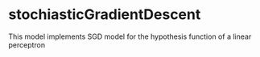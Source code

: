 # stochiasticGradientDescent
This model implements SGD model for the hypothesis function of a linear perceptron
